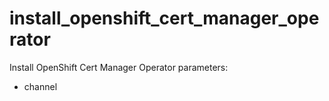 # install_openshift_cert_manager_operator

Install OpenShift Cert Manager Operator
parameters:
- channel
